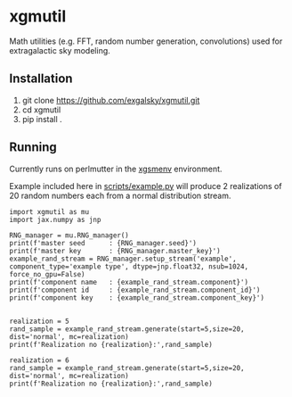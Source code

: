 # xgmutil
Math utilities (e.g. FFT, random number generation, convolutions) used for extragalactic sky modeling. 

## Installation
1. git clone https://github.com/exgalsky/xgmutil.git
2. cd xgmutil
3. pip install .

## Running
Currently runs on perlmutter in the [xgsmenv](https://github.com/exgalsky/xgsmenv) environment.

Example included here in [scripts/example.py](https://github.com/exgalsky/xgmutil/blob/master/scripts/example.py) will produce 2 realizations of 20 random numbers each from a normal distribution stream.

```
import xgmutil as mu 
import jax.numpy as jnp

RNG_manager = mu.RNG_manager()
print(f'master seed      : {RNG_manager.seed}')
print(f'master key       : {RNG_manager.master_key}')
example_rand_stream = RNG_manager.setup_stream('example', component_type='example type', dtype=jnp.float32, nsub=1024, force_no_gpu=False)
print(f'component name   : {example_rand_stream.component}')
print(f'component id     : {example_rand_stream.component_id}')
print(f'component key    : {example_rand_stream.component_key}')


realization = 5
rand_sample = example_rand_stream.generate(start=5,size=20, dist='normal', mc=realization)
print(f'Realization no {realization}:',rand_sample)

realization = 6
rand_sample = example_rand_stream.generate(start=5,size=20, dist='normal', mc=realization)
print(f'Realization no {realization}:',rand_sample)

```

